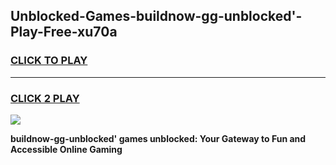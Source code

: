 
## Unblocked-Games-buildnow-gg-unblocked'-Play-Free-xu70a
<h3>
<a href="https://premium76.site?title=buildnow-gg-unblocked'&ref=20M">CLICK TO PLAY</a></h3>
<hr>

<h3>
<a href="https://premium76.site?title=buildnow-gg-unblocked'&ref=20M">CLICK 2 PLAY</a>
  
</h3>

<a href="https://premium76.site?title=buildnow-gg-unblocked'&ref=19M"><img src="https://clearcache.store/games.png"></a>


**buildnow-gg-unblocked' games unblocked: Your Gateway to Fun and Accessible Online Gaming**
